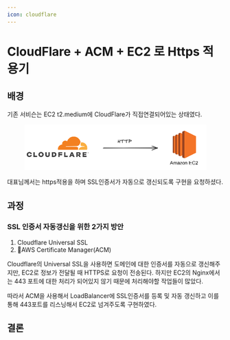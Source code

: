 ```yaml
---
icon: cloudflare
---
```


# CloudFlare + ACM + EC2 로 Https 적용기

## 배경

기존 서비슨는 EC2 t2.medium에 CloudFlare가 직접연결되어있는 상태였다.&#x20;



<figure><img src="../.gitbook/assets/image (5).png" alt=""><figcaption></figcaption></figure>

대표님께서는 https적용을 하며 SSL인증서가 자동으로 갱신되도록 구현을 요청하셨다.



## 과정

### SSL 인증서 자동갱신을 위한 2가지 방안

1. Cloudflare Universal SSL
2. AWS Certificate Manager(ACM)

Cloudflare의 Universal SSL을 사용하면 도메인에 대한 인증서를 자동으로 갱신해주지만, EC2로 정보가 전달될 때 HTTPS로 요청이 전송된다. 하지만 EC2의 Nginx에서는 443 포트에 대한 처리가 되어있지 않기 때문에 처리해야할 작업들이 많았다.



따라서 ACM을 사용해서 LoadBalancer에 SSL인증서를 등록 및 자동 갱신하고 이를 통해 443포트를 리스닝해서 EC2로 넘겨주도록 구현하였다.



## 결론

<figure><img src="https://lh7-rt.googleusercontent.com/docsz/AD_4nXcZuvFhTrTacqeZeD2R__xmKzLjx4q0PgEB3PD9F4AQtbjB82uIJkrbyggFgHMusXYyMKtdd5RJLhFXiAAnshIW1Thz_JlLn52gh5TsUpIyqgeT7SbQKsdrA5uVMuJ3B3emSRFetg?key=oEpSzewSotJnvniOrkQQmqAB" alt=""><figcaption></figcaption></figure>

